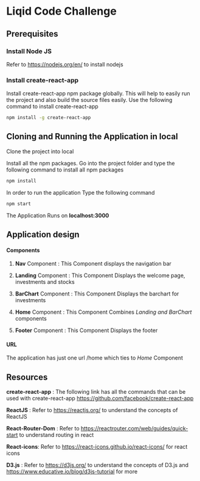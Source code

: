 # Liqid Code Challenge

## Prerequisites

### Install Node JS
Refer to https://nodejs.org/en/ to install nodejs

### Install create-react-app
Install create-react-app npm package globally. This will help to easily run the project and also build the source files easily. Use the following command to install create-react-app

```bash
npm install -g create-react-app
```

## Cloning and Running the Application in local

Clone the project into local

Install all the npm packages. Go into the project folder and type the following command to install all npm packages

```bash
npm install
```

In order to run the application Type the following command

```bash
npm start
```

The Application Runs on **localhost:3000**

## Application design

#### Components

1. **Nav** Component : This Component displays the navigation bar

2. **Landing** Component : This Component Displays the welcome page, investments and stocks

3. **BarChart** Component : This Component Displays the barchart for investments

4. **Home** Component : This Component Combines *Landing and BarChart* components

5. **Footer** Component : This Component Displays the footer


#### URL

The application has just one url /home which ties to *Home* Component

## Resources

**create-react-app** : The following link has all the commands that can be used with create-react-app
https://github.com/facebook/create-react-app

**ReactJS** : Refer to https://reactjs.org/ to understand the concepts of ReactJS

**React-Router-Dom** : Refer to https://reactrouter.com/web/guides/quick-start to understand routing in react

**React-icons**: Refer to https://react-icons.github.io/react-icons/ for react icons

**D3.js** : Refer to https://d3js.org/ to understand the concepts of D3.js and https://www.educative.io/blog/d3js-tutorial for more
